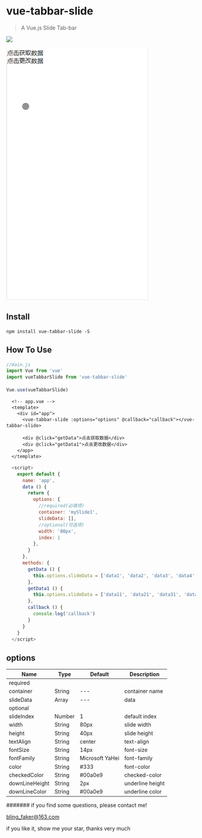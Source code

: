 # vue-tabbar-slide

> A Vue.js Slide Tab-bar

<a href="https://www.npmjs.org/package/vue-pay-pop">
  <img src="https://img.shields.io/npm/v/vue-pay-pop.svg">
</a>

![image](https://github.com/Blubiubiu/vue-tabbar-slide/blob/master/gif/demo.gif)

## Install
```shell
npm install vue-tabbar-slide -S
```

## How To Use

``` javascript
//main.js
import Vue from 'vue'
import vueTabbarSlide from 'vue-tabbar-slide'

Vue.use(vueTabbarSlide)
```

``` vue
  <!-- app.vue -->
  <template>
    <div id="app">
      <vue-tabbar-slide :options="options" @callback="callback"></vue-tabbar-slide>

      <div @click="getData">点击获取数据</div>
      <div @click="getData1">点击更改数据</div>
    </app>
  </template>
```
``` javascript
  <script>
    export default {
      name: 'app',
      data () {
        return {
          options: {
            //required(必填项)
            container: 'mySlide1',
            slideData: [],
            //optional(可选项)
            width: '80px',
            index: 1
          },
        }
      },
      methods: {
        getData () {
          this.options.slideData = ['data1', 'data2', 'data3', 'data4', 'data5', 'data6', 'data7', 'data8', 'data9', 'data10']
        },
        getData1 () {
          this.options.slideData = ['data11', 'data21', 'data31', 'data41', 'data51', 'data61']
        },
        callback () {
          console.log('callback')
        }
      }
    }
  </script>
```

## options

| Name | Type | Default | Description |
| ---- | ---- | ------- | ----------- |
| required |
| container | String | --- | container name |
| slideData | Array | --- | data |
| optional |
| slideIndex | Number | 1 | default index |
| width | String | 80px | slide width |
| height | String | 40px | slide height |
| textAlign | String | center | text-align |
| fontSize | String | 14px | font-size |
| fontFamily | String | Microsoft YaHei | font-family |
| color | String | #333 | font-color |
| checkedColor | String | #00a0e9 | checked-color |
| downLineHeight | String | 2px | underline height |
| downLineColor | String | #00a0e9 | underline color |


#######
if you find some questions, please contact me!

bling_faker@163.com

if you like it, show me your star, thanks very much
